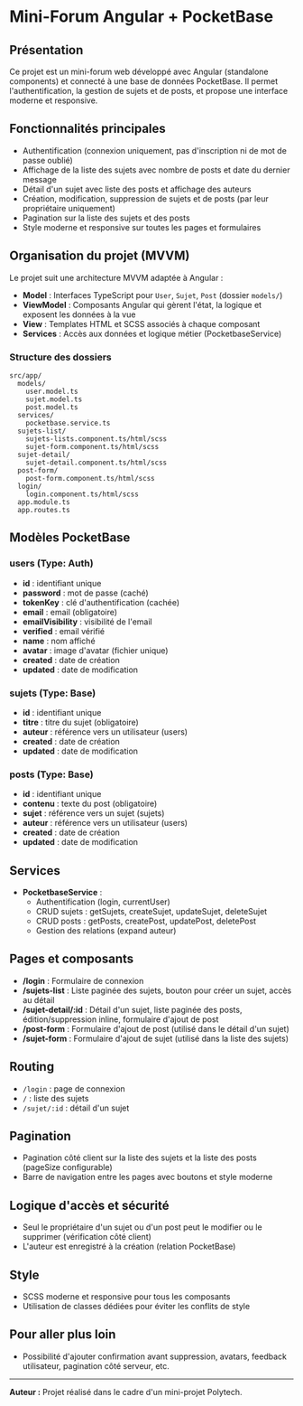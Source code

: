 # Mini-Forum Angular + PocketBase

## Présentation
Ce projet est un mini-forum web développé avec Angular (standalone components) et connecté à une base de données PocketBase. Il permet l'authentification, la gestion de sujets et de posts, et propose une interface moderne et responsive.

## Fonctionnalités principales
- Authentification (connexion uniquement, pas d'inscription ni de mot de passe oublié)
- Affichage de la liste des sujets avec nombre de posts et date du dernier message
- Détail d'un sujet avec liste des posts et affichage des auteurs
- Création, modification, suppression de sujets et de posts (par leur propriétaire uniquement)
- Pagination sur la liste des sujets et des posts
- Style moderne et responsive sur toutes les pages et formulaires

## Organisation du projet (MVVM)
Le projet suit une architecture MVVM adaptée à Angular :
- **Model** : Interfaces TypeScript pour `User`, `Sujet`, `Post` (dossier `models/`)
- **ViewModel** : Composants Angular qui gèrent l'état, la logique et exposent les données à la vue
- **View** : Templates HTML et SCSS associés à chaque composant
- **Services** : Accès aux données et logique métier (PocketbaseService)

### Structure des dossiers
```
src/app/
  models/
    user.model.ts
    sujet.model.ts
    post.model.ts
  services/
    pocketbase.service.ts
  sujets-list/
    sujets-lists.component.ts/html/scss
    sujet-form.component.ts/html/scss
  sujet-detail/
    sujet-detail.component.ts/html/scss
  post-form/
    post-form.component.ts/html/scss
  login/
    login.component.ts/html/scss
  app.module.ts
  app.routes.ts
```

## Modèles PocketBase

### users (Type: Auth)
- **id** : identifiant unique
- **password** : mot de passe (caché)
- **tokenKey** : clé d'authentification (cachée)
- **email** : email (obligatoire)
- **emailVisibility** : visibilité de l'email
- **verified** : email vérifié
- **name** : nom affiché
- **avatar** : image d'avatar (fichier unique)
- **created** : date de création
- **updated** : date de modification

### sujets (Type: Base)
- **id** : identifiant unique
- **titre** : titre du sujet (obligatoire)
- **auteur** : référence vers un utilisateur (users)
- **created** : date de création
- **updated** : date de modification

### posts (Type: Base)
- **id** : identifiant unique
- **contenu** : texte du post (obligatoire)
- **sujet** : référence vers un sujet (sujets)
- **auteur** : référence vers un utilisateur (users)
- **created** : date de création
- **updated** : date de modification

## Services
- **PocketbaseService** :
  - Authentification (login, currentUser)
  - CRUD sujets : getSujets, createSujet, updateSujet, deleteSujet
  - CRUD posts : getPosts, createPost, updatePost, deletePost
  - Gestion des relations (expand auteur)

## Pages et composants
- **/login** : Formulaire de connexion
- **/sujets-list** : Liste paginée des sujets, bouton pour créer un sujet, accès au détail
- **/sujet-detail/:id** : Détail d'un sujet, liste paginée des posts, édition/suppression inline, formulaire d'ajout de post
- **/post-form** : Formulaire d'ajout de post (utilisé dans le détail d'un sujet)
- **/sujet-form** : Formulaire d'ajout de sujet (utilisé dans la liste des sujets)

## Routing
- `/login` : page de connexion
- `/` : liste des sujets
- `/sujet/:id` : détail d'un sujet

## Pagination
- Pagination côté client sur la liste des sujets et la liste des posts (pageSize configurable)
- Barre de navigation entre les pages avec boutons et style moderne

## Logique d'accès et sécurité
- Seul le propriétaire d'un sujet ou d'un post peut le modifier ou le supprimer (vérification côté client)
- L'auteur est enregistré à la création (relation PocketBase)

## Style
- SCSS moderne et responsive pour tous les composants
- Utilisation de classes dédiées pour éviter les conflits de style

## Pour aller plus loin
- Possibilité d'ajouter confirmation avant suppression, avatars, feedback utilisateur, pagination côté serveur, etc.

---

**Auteur :** Projet réalisé dans le cadre d'un mini-projet Polytech.
